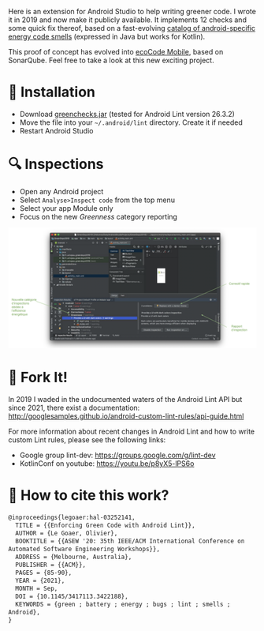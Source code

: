 Here is an extension for Android Studio to help writing greener code. I wrote it in 2019 and now make it publicly available. It implements 12 checks and some quick fix thereof, based on a fast-evolving [catalog of android-specific energy code smells](https://olegoaer.perso.univ-pau.fr/android-energy-smells/) (expressed in Java but works for Kotlin).

This proof of concept has evolved into [ecoCode Mobile](https://github.com/cnumr/ecoCode/tree/main/src/android-plugin), based on SonarQube. Feel free to take a look at this new exciting project.

# 💾 Installation
* Download [greenchecks.jar](./assets/greenchecks.jar) (tested for Android Lint version 26.3.2)
* Move the file into your `~/.android/lint` directory. Create it if needed
* Restart Android Studio

# 🔍 Inspections
* Open any Android project
* Select `Analyse>Inspect code` from the top menu
* Select your app Module only
* Focus on the new *Greenness* category reporting

![alt text](./assets/screenshot.png)

# 🫵 Fork It!

In 2019 I waded in the undocumented waters of the Android Lint API but since 2021, there exist a documentation: http://googlesamples.github.io/android-custom-lint-rules/api-guide.html

For more information about recent changes in Android Lint and how to write custom Lint rules, please see the following links:
* Google group lint-dev: https://groups.google.com/g/lint-dev
* KotlinConf on youtube: https://youtu.be/p8yX5-lPS6o

# 🔗 How to cite this work?
```
@inproceedings{legoaer:hal-03252141,
  TITLE = {{Enforcing Green Code with Android Lint}},
  AUTHOR = {Le Goaer, Olivier},
  BOOKTITLE = {{ASEW '20: 35th IEEE/ACM International Conference on Automated Software Engineering Workshops}},
  ADDRESS = {Melbourne, Australia},
  PUBLISHER = {{ACM}},
  PAGES = {85-90},
  YEAR = {2021},
  MONTH = Sep,
  DOI = {10.1145/3417113.3422188},
  KEYWORDS = {green ; battery ; energy ; bugs ; lint ; smells ; Android},
}
```
